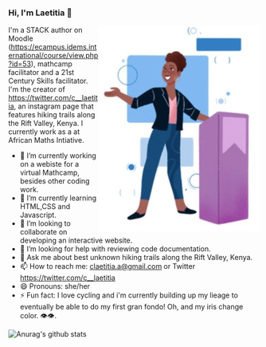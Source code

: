 ### Hi, I'm Laetitia 👋

<img align="right" src="https://github.com/laetitiaCA/laetitiaCA/blob/master/laetittia_readme.JPG">

I'm a STACK author on Moodle (https://ecampus.idems.international/course/view.php?id=53), mathcamp facilitator and a 21st Century Skills facilitator. I'm the creator of https://twitter.com/c__laetitia, an instagram page that features hiking trails along the Rift Valley, Kenya. I currently work as a at African Maths Intiative.

- 🔭 I’m currently working on a webiste for a virtual Mathcamp, besides other coding work.
- 🌱 I’m currently learning HTML,CSS and Javascript.
- 👯 I’m looking to collaborate on developing an interactive website.
- 🤔 I’m looking for help with reviewing code documentation.
- 💬 Ask me about best unknown hiking trails along the Rift Valley, Kenya.
- 📫 How to reach me: claetitia.a@gmail.com or Twitter https://twitter.com/c__laetitia
- 😄 Pronouns: she/her
- ⚡ Fun fact: I love cycling and i'm currently building up my lieage to eventually be able to do my first gran fondo! Oh, and my iris change color. 👁👁.

![Anurag's github stats](https://github-readme-stats.vercel.app/api?username=laetitiaCA&show_icons=true&theme=radical)

<!--
**laetitiaCA/laetitiaCA** is a ✨ _special_ ✨ repository because its `README.md` (this file) appears on your GitHub profile.

Here are some ideas to get you started:

🔭 I’m currently working on a webiste for a virtual Mathcamp, besides other coding work.
🌱 I’m currently learning HTML,CSS and Javascript.
👯 I’m looking to collaborate on developing an interactive website.
🤔 I’m looking for help with reviewing code documentation.
💬 Ask me about best unknown hiking terrains along the Rift Valley, Kenya.
📫 How to reach me: claetitia.a@gmail.com or Twitter @c__laetitia
😄 Pronouns: she/her
⚡ Fun fact: I love cycling and i'm currently building up my lieage to eventually be able to do my first gran fondo! Oh, and my iris change color. 👁👁.
-->
